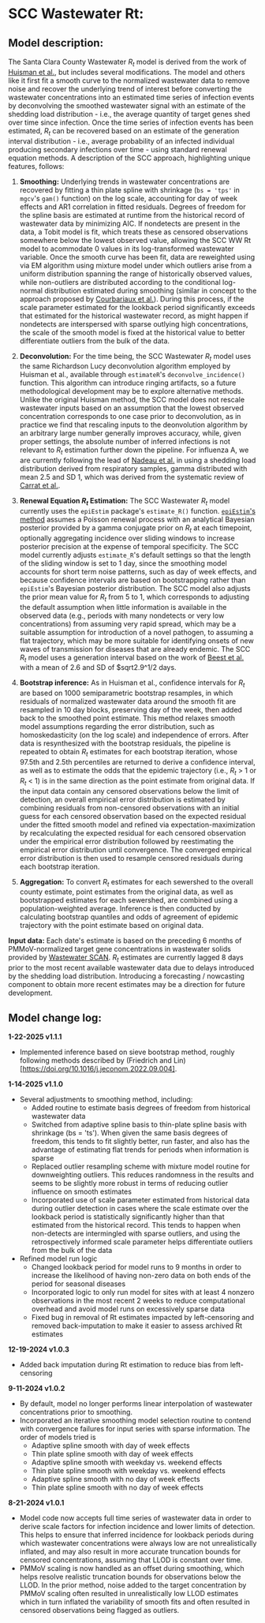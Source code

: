 SCC Wastewater Rt:
==================

## **Model description:** 
The Santa Clara County Wastewater $R_t$ model is derived from the work of [Huisman et al.](https://doi.org/10.1289/EHP10050), but includes several modifications. The model and others like it first fit a smooth curve to the normalized wastewater data to remove noise and recover the underlying trend of interest before converting the wastewater concentrations into an estimated time series of infection events by deconvolving the smoothed wastewater signal with an estimate of the shedding load distribution - i.e., the average quantity of target genes shed over time since infection. Once the time series of infection events has been estimated, $R_t$ can be recovered based on an estimate of the generation interval distribution - i.e., average probability of an infected individual producing secondary infections over time - using standard renewal equation methods. A description of the SCC approach, highlighting unique features, follows:

1. **Smoothing:** Underlying trends in wastewater concentrations are recovered by fitting a thin plate spline with shrinkage (`bs = 'tps'` in `mgcv`'s `gam()` function) on the log scale, accounting for day of week effects and AR1 correlation in fitted residuals. Degrees of freedom for the spline basis are estimated at runtime from the historical record of wastewater data by minimizing AIC. If nondetects are present in the data, a Tobit model is fit, which treats these as censored observations somewhere below the lowest observed value, allowing the SCC WW Rt model to acommodate 0 values in its log-transformed wastewater variable. Once the smooth curve has been fit, data are reweighted using via EM algorithm using mixture model under which outliers arise from a uniform distribution spanning the range of historically observed values, while non-outliers are distributed according to the conditional log-normal distribution estimated during smoothing (similar in concept to the approach proposed by [Courbariaux et al.](https://doi.org/10.3389/fams.2022.836349)). During this process, if the scale parameter estimated for the lookback period significantly exceeds that estimated for the historical wastewater record, as might happen if nondetects are interspersed with sparse outlying high concentrations, the scale of the smooth model is fixed at the historical value to better differentiate outliers from the bulk of the data.

2. **Deconvolution:** For the time being, the SCC Wastewater $R_t$ model uses the same Richardson Lucy deconvolution algorithm employed by Huisman et al., available through `estimateR`'s `deconvolve_incidence()` function. This algorithm can introduce ringing artifacts, so a future methodological development may be to explore alternative methods. Unlike the original Huisman method, the SCC model does not rescale wastewater inputs based on an assumption that the lowest observed concentration corresponds to one case prior to deconvolution, as in practice we find that rescaling inputs to the deonvolution algorithm by an arbitrary large number generally improves accuracy, while, given proper settings, the absolute number of inferred infections is not relevant to $R_t$ estimation further down the pipeline. For influenza A, we are currently following the lead of [Nadeau et al.](https://doi.org/10.57187/s.3503) in using a shedding load distribution derived from respiratory samples, gamma distributed with mean 2.5 and SD 1, which was derived from the systematic review of [Carrat et al.](https://doi.org/10.1093/aje/kwm375).

3. **Renewal Equation $R_t$ Estimation:** The SCC Wastewater $R_t$ model currently uses the `epiEstim` package's `estimate_R()` function. [`epiEstim`'s method](https://doi.org/10.1093/aje/kwt133) assumes a Poisson renewal process with an analytical Bayesian posterior provided by a gamma conjugate prior on $R_t$ at each timepoint, optionally aggregating incidence over sliding windows to increase posterior precision at the expense of temporal specificity. The SCC model currently adjusts `estimate_R`'s default settings so that the length of the sliding window is set to 1 day, since the smoothing model accounts for short term noise patterns, such as day of week effects, and because confidence intervals are based on bootstrapping rather than `epiEstim`'s Bayesian posterior distribution. The SCC model also adjusts the prior mean value for $R_t$ from 5 to 1, which corresponds to adjusting the default assumption when little information is available in the observed data (e.g., periods with many nondetects or very low concentrations) from assuming very rapid spread, which may be a suitable assumption for introduction of a novel pathogen, to assuming a flat trajectory, which may be more suitable for identifying onsets of new waves of transmission for diseases that are already endemic. The SCC $R_t$ model uses a generation interval based on the work of [Beest et al.](https://doi.org/10.1097/EDE.0b013e31827f50e8) with a mean of 2.6 and SD of $sqrt2.9^1/2 days.

4. **Bootstrap inference:** As in Huisman et al., confidence intervals for $R_t$ are based on 1000 semiparametric bootstrap resamples, in which residuals of normalized wastewater data around the smooth fit are resampled in 10 day blocks, preserving day of the week, then added back to the smoothed point estimate. This method relaxes smooth model assumptions regarding the error distribution, such as homoskedasticity (on the log scale) and independence of errors. After data is resynthesized with the bootstrap residuals, the pipeline is repeated to obtain $R_t$ estimates for each bootstrap iteration, whose 97.5th and 2.5th percentiles are returned to derive a confidence interval, as well as to estimate the odds that the epidemic trajectory (i.e., $R_t ~>~1$ or $R_t ~<~1$) is in the same direction as the point estimate from original data. If the input data contain any censored observations below the limit of detection, an overall empirical error distribution is estimated by combining residuals from non-censored observations with an initial guess for each censored observation based on the expected residual under the fitted smooth model and refined via expectation-maximization by recalculating the expected residual for each censored observation under the empirical error distribution followed by reestimating the empirical error distribution until convergence. The converged empirical error distribution is then used to resample censored residuals during each bootstrap iteration.

5. **Aggregation:** To convert $R_t$ estimates for each sewershed to the overall county estimate, point estimates from the original data, as well as bootstrapped estimates for each sewershed, are combined using a population-weighted average. Inference is then conducted by calculating bootstrap quantiles and odds of agreement of epidemic trajectory with the point estimate based on original data.

**Input data:** Each date's estimate is based on the preceding 6 months of PMMoV-normalized target gene concentrations in wastewater solids provided by [Wastewater SCAN](https://data.wastewaterscan.org/). $R_t$ estimates are currently lagged 8 days prior to the most recent available wastewater data due to delays introduced by the shedding load distribution. Introducing a forecasting / nowcasting component to obtain more recent estimates may be a direction for future development.

## Model change log:
**1-22-2025    v1.1.1**
- Implemented inference based on sieve bootstrap method, roughly following methods described by (Friedrich and Lin)[https://doi.org/10.1016/j.jeconom.2022.09.004]. 

**1-14-2025    v1.1.0**
- Several adjustments to smoothing method, including:
	- Added routine to estimate basis degrees of freedom from historical wastewater data
	- Switched from adaptive spline basis to thin-plate spline basis with shrinkage (bs = 'ts'). When given the same basis degrees of freedom, this tends to fit slightly better, run faster, and also has the advantage of estimating flat trends for periods when information is sparse
	- Replaced outlier resampling scheme with mixture model routine for downweighting outliers. This reduces randomness in the results and seems to be slightly more robust in terms of reducing outlier influence on smooth estimates
	- Incorporated use of scale parameter estimated from historical data during outlier detection in cases where the scale estimate over the lookback period is statistically significantly higher than that estimated from the historical record. This tends to happen when non-detects are intermingled with sparse outliers, and using the retrospectively informed scale parameter helps differentiate outliers from the bulk of the data
- Refined model run logic
	- Changed lookback period for model runs to 9 months in order to increase the likelihood of having non-zero data on both ends of the period for seasonal diseases
	- Incorporated logic to only run model for sites with at least 4 nonzero observations in the most recent 2 weeks to reduce computational overhead and avoid model runs on excessively sparse data
	- Fixed bug in removal of Rt estimates impacted by left-censoring and removed back-imputation to make it easier to assess archived Rt estimates

**12-19-2024    v1.0.3**
- Added back imputation during Rt estimation to reduce bias from left-censoring

**9-11-2024    v1.0.2**
- By default, model no longer performs linear interpolation of wastewater concentrations prior to smoothing.
- Incorporated an iterative smoothing model selection routine to contend with convergence failures for input series with sparse information. The order of models tried is  
  - Adaptive spline smooth with day of week effects
  - Thin plate spline smooth with day of week effects
  - Adaptive spline smooth with weekday vs. weekend effects
  - Thin plate spline smooth with weekday vs. weekend effects
  - Adaptive spline smooth with no day of week effects
  - Thin plate spline smooth with no day of week effects

**8-21-2024    v1.0.1**
- Model code now accepts full time series of wastewater data in order to derive scale factors for infection incidence and lower limits of detection. This helps to ensure that inferred incidence for lookback periods during which wastewater concentrations were always low are not unrealistically inflated, and may also result in more accurate truncation bounds for censored concentrations, assuming that LLOD is constant over time.
- PMMoV scaling is now handled as an offset during smoothing, which helps resolve realistic truncation bounds for observations below the LLOD. In the prior method, noise added to the target concentration by PMMoV scaling often resulted in unrealistically low LLOD estimates which in turn inflated the variability of smooth fits and often resulted in censored observations being flagged as outliers.
